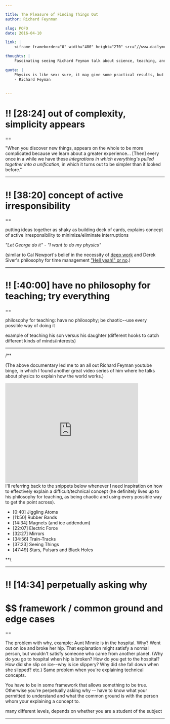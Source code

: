 ```yaml
---

title: The Pleasure of Finding Things Out 
author: Richard Feynman

slug: POFO
date: 2016-04-10

link: |
    <iframe frameborder="0" width="480" height="270" src="//www.dailymotion.com/embed/video/x24gwgc" allowfullscreen></iframe><br /></i>

thoughts: |
    Fascinating seeing Richard Feyman talk about science, teaching, and work, with such simplicity and cadence that he makes the entire video is thoroughly enjoyable to watch. 

quote: |
    Physics is like sex: sure, it may give some practical results, but that's not why we do it. <br>
    - Richard Feyman   


---
```


# !! [28:24] out of complexity, simplicity appears 

==

"When you discover new things, appears on the whole to be more complicated because we learn about a greater experience... [Then] every once in a while we have these *integrations in which everything's pulled together into a unification*, in which it turns out to be simpler than it looked before."

----


# !! [38:20] concept of active irresponsibility

== 

putting ideas together as shaky as building deck of cards, explains concept of active irresponsibility to minimize/eliminate interruptions

*"Let George do it" - "I want to do my physics"*

(similar to Cal Newport's belief in the necessity of 
[deep work](/books/DeepWork) and 
Derek Siver's philosophy for time management 
["Hell yeah!" or no](/books/AnythingYouWant).)


---

# !! [:40:00] have no philosophy for teaching; try everything

==

philosophy for teaching: have no philosophy; be chaotic--use every possible way of doing it 

example of teaching his son versus his daughter (different hooks to catch different kinds of minds/interests)

---

/**

(The above documentary led me to an all out Richard Feyman youtube binge, in which I found another great video series of him where he talks about physics to explain how the world works.)

<iframe width="420" height="315" src="https://www.youtube.com/embed/GqvggMpJgL0" frameborder="0" allowfullscreen></iframe>

<br>
I'll referring back to the snippets below whenever I need inspiration on how to effectively explain a difficult/technical concept (he definitely lives up to his philosophy for teaching, as being chaotic and using every possible way to get the point across).

- [0:40]  Jiggling Atoms
- [11:50] Rubber Bands
- [14:34] Magnets (and ice addendum)
- [22:07] Electric Force
- [32:27] Mirrors
- [34:56] Train-Tracks
- [37:23] Seeing Things
- [47:49] Stars, Pulsars and Black Holes

**\

----

# !! [14:34] perpetually asking why

# $$ framework / common ground and edge cases

==

The problem with why, example: Aunt Minnie is in the hospital. Why? Went out on ice and broke her hip. That explanation might satisfy a normal person, but wouldn't satisfy someone who came from another planet. (Why do you go to hospital when hip is broken? How do you get to the hospital? How did she slip on ice--why is ice slippery? Why did she fall down when she slipped? etc.) Same problem when you're explaining technical concepts.

You have to be in some framework that allows something to be true. Otherwise you're perpetually asking why -- have to know what your permitted to understand and what the common ground is with the person whom your explaining a concept to.

many different levels, depends on whether you are a student of the subject


---
